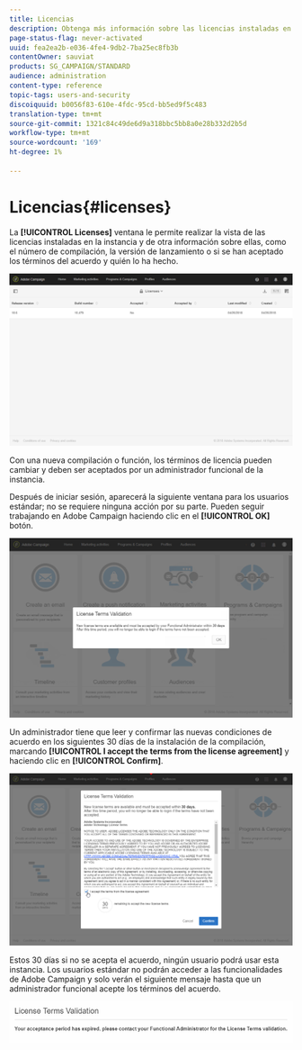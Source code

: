 ```yaml
---
title: Licencias
description: Obtenga más información sobre las licencias instaladas en su instancia.
page-status-flag: never-activated
uuid: fea2ea2b-e036-4fe4-9db2-7ba25ec8fb3b
contentOwner: sauviat
products: SG_CAMPAIGN/STANDARD
audience: administration
content-type: reference
topic-tags: users-and-security
discoiquuid: b0056f83-610e-4fdc-95cd-bb5ed9f5c483
translation-type: tm+mt
source-git-commit: 1321c84c49de6d9a318bbc5bb8a0e28b332d2b5d
workflow-type: tm+mt
source-wordcount: '169'
ht-degree: 1%

---
```



# Licencias{#licenses}

La **[!UICONTROL Licenses]** ventana le permite realizar la vista de las licencias instaladas en la instancia y de otra información sobre ellas, como el número de compilación, la versión de lanzamiento o si se han aceptado los términos del acuerdo y quién lo ha hecho.

![](assets/license_1.png)

Con una nueva compilación o función, los términos de licencia pueden cambiar y deben ser aceptados por un administrador funcional de la instancia.

Después de iniciar sesión, aparecerá la siguiente ventana para los usuarios estándar; no se requiere ninguna acción por su parte. Pueden seguir trabajando en Adobe Campaign haciendo clic en el **[!UICONTROL OK]** botón.

![](assets/license_2.png)

Un administrador tiene que leer y confirmar las nuevas condiciones de acuerdo en los siguientes 30 días de la instalación de la compilación, marcando **[!UICONTROL I accept the terms from the license agreement]** y haciendo clic en **[!UICONTROL Confirm]**.

![](assets/license_3.png)

Estos 30 días si no se acepta el acuerdo, ningún usuario podrá usar esta instancia. Los usuarios estándar no podrán acceder a las funcionalidades de Adobe Campaign y solo verán el siguiente mensaje hasta que un administrador funcional acepte los términos del acuerdo.

![](assets/license_4.png)

